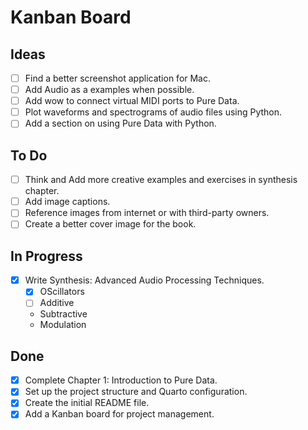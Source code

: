 # Kanban Board

## Ideas

- [ ] Find a better screenshot application for Mac.
- [ ] Add Audio as a examples when possible.
- [ ] Add wow to connect virtual MIDI ports to Pure Data.
- [ ] Plot waveforms and spectrograms of audio files using Python.
- [ ] Add a section on using Pure Data with Python.

## To Do

- [ ] Think and Add more creative examples and exercises in synthesis chapter.
- [ ] Add image captions.
- [ ] Reference images from internet or with third-party owners.
- [ ] Create a better cover image for the book.

## In Progress

- [x] Write Synthesis: Advanced Audio Processing Techniques.
  - [x] OScillators
  - [ ] Additive
  - Subtractive
  - Modulation

## Done

- [x] Complete Chapter 1: Introduction to Pure Data.
- [x] Set up the project structure and Quarto configuration.
- [x] Create the initial README file.
- [x] Add a Kanban board for project management.